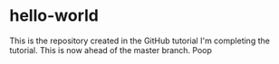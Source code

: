 # hello-world
This is the repository created in the GitHub tutorial
I'm completing the tutorial. This is now ahead of the master branch.
Poop
